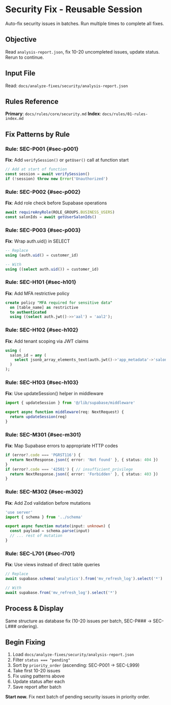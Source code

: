 # Security Fix - Reusable Session

Auto-fix security issues in batches. Run multiple times to complete all fixes.

## Objective

Read `analysis-report.json`, fix 10-20 uncompleted issues, update status. Rerun to continue.

## Input File

Read: `docs/analyze-fixes/security/analysis-report.json`

## Rules Reference

**Primary**: `docs/rules/core/security.md`
**Index**: `docs/rules/01-rules-index.md`

## Fix Patterns by Rule

### Rule: SEC-P001 {#sec-p001}

**Fix**: Add `verifySession()` or `getUser()` call at function start

```ts
// Add at start of function
const session = await verifySession()
if (!session) throw new Error('Unauthorized')
```

### Rule: SEC-P002 {#sec-p002}

**Fix**: Add role check before Supabase operations

```ts
await requireAnyRole(ROLE_GROUPS.BUSINESS_USERS)
const salonIds = await getUserSalonIds()
```

### Rule: SEC-P003 {#sec-p003}

**Fix**: Wrap auth.uid() in SELECT

```sql
-- Replace
using (auth.uid() = customer_id)

-- With
using ((select auth.uid()) = customer_id)
```

### Rule: SEC-H101 {#sec-h101}

**Fix**: Add MFA restrictive policy

```sql
create policy "MFA required for sensitive data"
  on [table_name] as restrictive
  to authenticated
  using ((select auth.jwt()->>'aal') = 'aal2');
```

### Rule: SEC-H102 {#sec-h102}

**Fix**: Add tenant scoping via JWT claims

```sql
using (
  salon_id = any (
    select jsonb_array_elements_text(auth.jwt()->'app_metadata'->'salon_ids')
  )
);
```

### Rule: SEC-H103 {#sec-h103}

**Fix**: Use updateSession() helper in middleware

```ts
import { updateSession } from '@/lib/supabase/middleware'

export async function middleware(req: NextRequest) {
  return updateSession(req)
}
```

### Rule: SEC-M301 {#sec-m301}

**Fix**: Map Supabase errors to appropriate HTTP codes

```ts
if (error?.code === 'PGRST116') {
  return NextResponse.json({ error: 'Not found' }, { status: 404 })
}
if (error?.code === '42501') { // insufficient_privilege
  return NextResponse.json({ error: 'Forbidden' }, { status: 403 })
}
```

### Rule: SEC-M302 {#sec-m302}

**Fix**: Add Zod validation before mutations

```ts
'use server'
import { schema } from '../schema'

export async function mutate(input: unknown) {
  const payload = schema.parse(input)
  // ... rest of mutation
}
```

### Rule: SEC-L701 {#sec-l701}

**Fix**: Use views instead of direct table queries

```ts
// Replace
await supabase.schema('analytics').from('mv_refresh_log').select('*')

// With
await supabase.from('mv_refresh_log').select('*')
```

## Process & Display

Same structure as database fix (10-20 issues per batch, SEC-P### → SEC-L### ordering).

## Begin Fixing

1. Load `docs/analyze-fixes/security/analysis-report.json`
2. Filter `status === "pending"`
3. Sort by `priority_order` (ascending: SEC-P001 → SEC-L999)
4. Take first 10-20 issues
5. Fix using patterns above
6. Update status after each
7. Save report after batch

**Start now.** Fix next batch of pending security issues in priority order.
